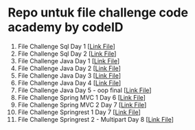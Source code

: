 # Repo untuk file challenge code academy by codeID

1.    File Challenge Sql Day 1 [[Link File](https://github.com/Haniff-Toha/challenge_codeID_MH/blob/main/challange-day01.sql)]
2.    File Challenge Sql Day 2 [[Link File](https://github.com/Haniff-Toha/challenge_codeID_MH/blob/main/challange-day02.sql)]
3.    File Challenge Java Day 1 [[Link File](https://github.com/Haniff-Toha/challenge_codeID_MH/blob/main/ChallengeJavaDay01_mHaniff.java)]
4.    File Challenge Java Day 2 [[Link File](https://github.com/Haniff-Toha/challenge_codeID_MH/blob/main/challengeJavaDay02_mHaniff.java)]
5.    File Challenge Java Day 3 [[Link File](https://github.com/Haniff-Toha/challenge_codeID_MH/tree/main/challengeOop_mHaniff)]
6.    File Challenge Java Day 4 [[Link File](https://github.com/Haniff-Toha/challenge_codeID_MH/tree/main/part6_challangeDay04)]
7.    File Challenge Java Day 5 - oop final [[Link File](https://github.com/Haniff-Toha/challenge_codeID_MH/tree/main/challangeOOPFinal_MH)]
8.    File Challenge Spring MVC 1 Day 6 [[Link File](https://github.com/Haniff-Toha/challenge_codeID_MH/tree/main/HR)]
9.    File Challenge Spring MVC 2 Day 7 [[Link File](https://github.com/Haniff-Toha/challenge_codeID_MH/tree/main/eshopper)]
10.   File Challenge Springrest 1 Day 7 [[Link File](https://github.com/Haniff-Toha/challenge_codeID_MH/tree/main/eshopay-backend)]
11.   File Challenge Springrest 2 - Multipart Day 8 [[Link File](https://github.com/Haniff-Toha/challenge_codeID_MH/tree/main/eshopay-backend-multipart)]
